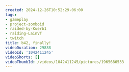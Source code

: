 ```yaml
---
created: 2024-12-26T10:52:29-06:00
tags:
- gameplay
- project-zomboid
- raided-by-Kuerb1
- raiding-LainVT
- twitch
title: b42, finally!
videoDuration: 29888
videoId: '1042411245'
videoShorts: []
videoThumbId: /videos/1042411245/pictures/1965686533
---
```

